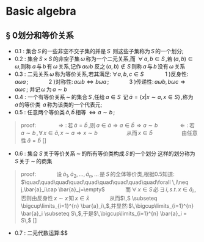 #  Basic algebra

## § 0划分和等价关系
* 0.1 : 集合$\,S\,$的一些非空不交子集的并是$\,S\,$
  则这些子集称为$\,S\,$的一个划分;
* 0.2 : 集合$\,S\times S\,$的非空子集$\,\omega\,$称为一个二元关系,而
  $\,\forall \,a,b \in S\,$,若$\,(a,b)\in \omega$,则称$\,a\,$与$\,b\,$有$\,\omega\,$关系,记作$\,a\omega b$
  反之$\,(a,b)\notin S\,$则称$\,a\,$与$\,b\,$没有$\,\omega\,$关系
* 0.3 : 二元关系$\,\omega\,$称为等价关系,若其满足:$\,\forall  a,b,c \in S\,$
  $\quad\quad\quad$1 )反身性:$\,a \omega a\,$;
  $\quad\quad\quad$2 )对称性:$\,a \omega b \iff b \omega a\,$;
  $\quad\quad\quad$3 )传递性:$\,a \omega b,b \omega c \Rightarrow a \omega c\,$;
  并记$\,\omega\,$为$\,a \sim  b\,$
* 0.4 : 一个有等价关系$\,\sim \,$的集合$\,S\,$,任给$\,a \in S\,$
  记$\,\bar{a}= \left\{ x|x \sim a,x \in S \right\}\,$,称为$\,a\,$的等价类
  $\,a\,$称为该类的一个代表元;
* 0.5 : 任意两个等价类$\, \bar{a},\bar{b}\,$相等$\,\iff a \sim  b\,$;
>proof:
$\quad\quad\quad \Rightarrow:\,$若$\,\bar{a}=\bar{b}\,$,则$\,a\in \bar{a} \Rightarrow a \in \bar{b} \Rightarrow a \sim b$
$\quad\quad\quad \Leftarrow:\,$若$\,a \sim  b\, , \forall \,x \in \bar{a},x \sim  a\Rightarrow x \sim  b$
$\quad\quad\quad\quad\;\,$从而$\,x \in  \bar{b}$
$\quad\quad\quad\quad\;\,$由任意性$\,\bar{a} =\bar{b}$ []
* 0.6 : 集合$\,S\,$关于等价关系$\,\sim \,$的所有等价类构成$\,S\,$的一个划分
  这样的划分称为$\,S\,$关于$\,\sim \,$的商集
>proof:
$\quad\quad\quad$设$\,\bar{a}_1,\bar{a}_2,. . .,\bar{a}_n,. . .\,$是$\,S\,$的全体等价类,根据0.5知道:
$\quad\quad\quad\quad\quad\quad\quad\quad\quad\forall \,i\neq j,\bar{a}_i\cap  \bar{a}_j=\empty$
$\quad\quad\quad$而$\,\forall \,x\in S\,$必$\,\exists \,i,s.t.\,x\in \bar{a}_i\,$,否则由反身性$\,x \sim x\,$知$\,x \in \bar{x}$
$\quad\quad\quad$从而$\,S \subseteq \bigcup\limits_{i=1}^{n} \bar{a}_i\,$,并显然:$\,\bigcup\limits_{i=1}^{n} \bar{a}_i \subseteq  S\,$,于是$\,\bigcup\limits_{i=1}^{n} \bar{a}_i =  S\,$ []
* 0.7 : 二元代数运算:$$